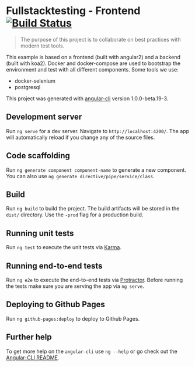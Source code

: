 # Fullstacktesting - Frontend [![Build Status](https://travis-ci.org/NicolasRitouet/fullstacktesting-frontend.svg?branch=master)](https://travis-ci.org/NicolasRitouet/fullstacktesting-frontend)

> The purpose of this project is to collaborate on best practices with modern test tools.

This example is based on a frontend (built with angular2) and a backend (built with koa2).
Docker and docker-compose are used to bootstrap the environment and test with all different components.
Some tools we use:
- docker-selenium
- postgresql


This project was generated with [angular-cli](https://github.com/angular/angular-cli) version 1.0.0-beta.19-3.

## Development server
Run `ng serve` for a dev server. Navigate to `http://localhost:4200/`. The app will automatically reload if you change any of the source files.

## Code scaffolding

Run `ng generate component component-name` to generate a new component. You can also use `ng generate directive/pipe/service/class`.

## Build

Run `ng build` to build the project. The build artifacts will be stored in the `dist/` directory. Use the `-prod` flag for a production build.

## Running unit tests

Run `ng test` to execute the unit tests via [Karma](https://karma-runner.github.io).

## Running end-to-end tests

Run `ng e2e` to execute the end-to-end tests via [Protractor](http://www.protractortest.org/).
Before running the tests make sure you are serving the app via `ng serve`.

## Deploying to Github Pages

Run `ng github-pages:deploy` to deploy to Github Pages.

## Further help

To get more help on the `angular-cli` use `ng --help` or go check out the [Angular-CLI README](https://github.com/angular/angular-cli/blob/master/README.md).
